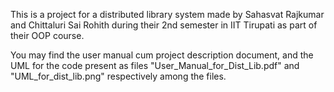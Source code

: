 This is a project for a distributed library system made by Sahasvat Rajkumar and Chittaluri Sai Rohith during their 2nd semester in IIT Tirupati as part of their OOP course.

You may find the user manual cum project description document, and the UML for the code present as files "User_Manual_for_Dist_Lib.pdf" and "UML_for_dist_lib.png" respectively among the files.

